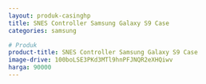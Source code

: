 ```yaml
---
layout: produk-casinghp
title: SNES Controller Samsung Galaxy S9 Case
categories: samsung

# Produk
product-title: SNES Controller Samsung Galaxy S9 Case
image-drive: 100boLSE3PKd3MTl9hnPFJNQR2eXHQiwv
harga: 90000
---
```

